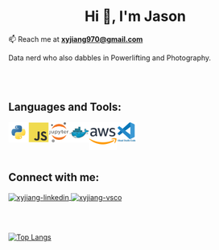 <h1 align="center">Hi 👋, I'm Jason</h1>

📫 Reach me at **xyjiang970@gmail.com**

Data nerd who also dabbles in Powerlifting and Photography.

<br></br>

<h2 align="left">Languages and Tools:</h2>
<img align="left" alt="Python" width="40px" src="https://raw.githubusercontent.com/github/explore/80688e429a7d4ef2fca1e82350fe8e3517d3494d/topics/python/python.png"/>
<img align="left" alt="JavaScript" width="40px" src="https://github.com/devicons/devicon/blob/master/icons/javascript/javascript-original.svg"/>
<img align="left" alt="Jupyter" width="40px" src="https://github.com/devicons/devicon/blob/master/icons/jupyter/jupyter-original-wordmark.svg"/>
<img align="left" alt="Docker" width="40px" src="https://github.com/devicons/devicon/blob/master/icons/docker/docker-original.svg"/>
<img align="left" alt="AWS" width="55px" src="https://github.com/devicons/devicon/blob/master/icons/amazonwebservices/amazonwebservices-original-wordmark.svg"/>
<img align="left" alt="VSCode" width="40px" src="https://github.com/devicons/devicon/blob/master/icons/vscode/vscode-original-wordmark.svg"/>

<br></br>
<br></br>

<h2 align="left">Connect with me:</h2>
<p align="left">
<a href="https://www.linkedin.com/in/xyjiang/" target="blank"><img align="center" src="https://raw.githubusercontent.com/rahuldkjain/github-profile-readme-generator/master/src/images/icons/Social/linked-in-alt.svg" alt="xyjiang-linkedin" height="30" width="40"/>
<a href="https://vsco.co/xyjiang970/gallery" target="blank"><img align="center" src="https://www.svgrepo.com/show/306943/vsco.svg" alt="xyjiang-vsco" height="30" width="40"/>
</p>

<br></br>

![Top Langs](https://github-readme-stats.vercel.app/api/top-langs/?username=xyjiang970&show_icons=true&hide_border=true)
